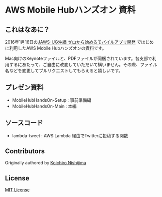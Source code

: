 # AWS Mobile Hubハンズオン 資料

## これはなあに？

2016年1月16日の[JAWS-UG沖縄 ゼロから始めるモバイルアプリ開発](https://jaws-ug-okinawa.doorkeeper.jp/events/36263) ではじめに利用したAWS Mobile Hubハンズオンの資料です。

Mac向けのKeynoteファイルと、PDFファイルが同梱されています。各支部で利用するにあたって、ご自由に改変していただいて構いません。その際、ファイル名などを変更してプルリクエストしてもらえると嬉しいです。

## プレゼン資料

* MobileHubHandsOn-Setup : 事前準備編
* MobileHubHandsOn-Main : 本編

## ソースコード

* lambda-tweet : AWS Lambda 経由でTwitterに投稿する関数


## Contributors

Originally authored by [Koichiro Nishijima](https://github.com/k-nishijima)

## License

[MIT License](http://choosealicense.com/licenses/mit/)
